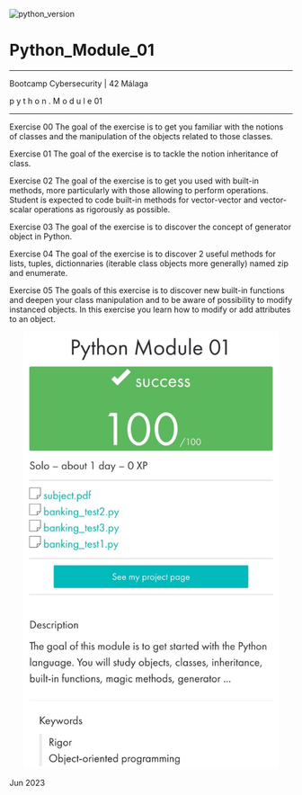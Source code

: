 ![ [python_version](https://img.shields.io/badge/python-3.9%20%7C%203.10-blue) ](https://img.shields.io/badge/python-3.9%20%7C%203.10-blue)

#     Python_Module_01

_____________________________________
 Bootcamp Cybersecurity | 42 Málaga
 
   p y t h o n . M o d u l e  01
_____________________________________


Exercise 00
The goal of the exercise is to get you familiar with the notions of classes and the manipulation of the objects related to those classes.

Exercise 01
The goal of the exercise is to tackle the notion inheritance of class.

Exercise 02
The goal of the exercise is to get you used with built-in methods, more particularly with those allowing to perform operations. Student is expected to code built-in methods for vector-vector and vector-scalar operations as rigorously as possible.

Exercise 03
The goal of the exercise is to discover the concept of generator object in Python.

Exercise 04
The goal of the exercise is to discover 2 useful methods for lists, tuples, dictionnaries (iterable class objects more generally) named zip and enumerate.

Exercise 05
The goals of this exercise is to discover new built-in functions and deepen your class manipulation and to be aware of possibility to modify instanced objects.
In this exercise you learn how to modify or add attributes to an object.


<p align="center">
  <img src="./Python_Module_01.jpeg" alt="image" width="456"/>
</p>


Jun 2023

